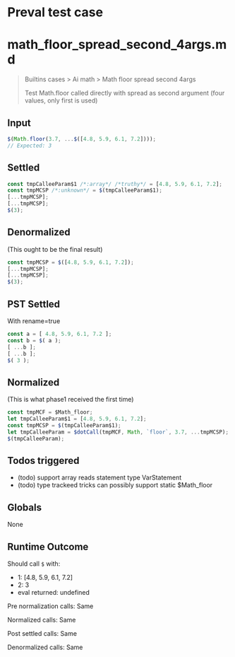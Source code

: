 # Preval test case

# math_floor_spread_second_4args.md

> Builtins cases > Ai math > Math floor spread second 4args
>
> Test Math.floor called directly with spread as second argument (four values, only first is used)

## Input

`````js filename=intro
$(Math.floor(3.7, ...$([4.8, 5.9, 6.1, 7.2])));
// Expected: 3
`````


## Settled


`````js filename=intro
const tmpCalleeParam$1 /*:array*/ /*truthy*/ = [4.8, 5.9, 6.1, 7.2];
const tmpMCSP /*:unknown*/ = $(tmpCalleeParam$1);
[...tmpMCSP];
[...tmpMCSP];
$(3);
`````


## Denormalized
(This ought to be the final result)

`````js filename=intro
const tmpMCSP = $([4.8, 5.9, 6.1, 7.2]);
[...tmpMCSP];
[...tmpMCSP];
$(3);
`````


## PST Settled
With rename=true

`````js filename=intro
const a = [ 4.8, 5.9, 6.1, 7.2 ];
const b = $( a );
[ ...b ];
[ ...b ];
$( 3 );
`````


## Normalized
(This is what phase1 received the first time)

`````js filename=intro
const tmpMCF = $Math_floor;
let tmpCalleeParam$1 = [4.8, 5.9, 6.1, 7.2];
const tmpMCSP = $(tmpCalleeParam$1);
let tmpCalleeParam = $dotCall(tmpMCF, Math, `floor`, 3.7, ...tmpMCSP);
$(tmpCalleeParam);
`````


## Todos triggered


- (todo) support array reads statement type VarStatement
- (todo) type trackeed tricks can possibly support static $Math_floor


## Globals


None


## Runtime Outcome


Should call `$` with:
 - 1: [4.8, 5.9, 6.1, 7.2]
 - 2: 3
 - eval returned: undefined

Pre normalization calls: Same

Normalized calls: Same

Post settled calls: Same

Denormalized calls: Same
